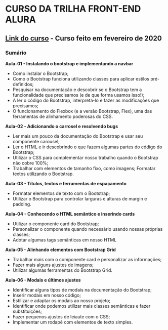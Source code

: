 ﻿# CURSO DA TRILHA FRONT-END ALURA

## [Link do curso](https://cursos.alura.com.br/course/bootstrap-landing-page) - Curso feito em fevereiro de 2020

### Sumário

**Aula-01 - Instalando o bootstrap e implementando a navbar**

- Como instalar o Bootstrap;
- Como o Bootstrap funciona utilizando classes para aplicar estilos pré-definidos;
- Pesquisar na documentação e descobrir se o Bootstrap tem a funcionalidade que precisamos (e de que forma usamos isso!);
- A ler o código do Bootstrap, interpretá-lo e fazer as modificações que precisamos;
- O funcionamento do Flexbox (e a versão Bootstrap, Flex), uma das ferramentas de alinhamento poderosas do CSS.

**Aula-02 - Adicionando o carrosel e resolvendo bugs**

- Ler mais um pouco da documentação do Bootstrap e usar seu componente carousel;
- Ler o HTML e ir descobrindo o que fazem algumas partes do código do Bootstrap;
- Utilizar o CSS para complementar nosso trabalho quando o Bootstrap não cobre 100%;
- Trabalhar com elementos de tamanho fixo, como imagens; Formatar textos utilizando o Bootstrap.

**Aula-03 - Títulos, textos e ferramentas de espaçamento**

- Formatar elementos de texto com o Bootstrap;
- Utilizar o Bootstrap para controlar larguras e alturas de margin e padding.

**Aula-04 - Conhecendo o HTML semântico e inserindo cards**

- Utilizar o componente card do Bootstrap;
- Personalizar o componente quando necessário usando nossas próprias classes;
- Adotar algumas tags semânticas em nosso HTML

**Aula-05 - Alinhando elementos com Bootstrap Grid**

- Trabalhar mais com o componente card e personalizar as informações;
- Fazer mais alguns ajustes de imagens;
- Utilizar algumas ferramentas do Bootstrap Grid.

**Aula-06 - Modais e últimos ajustes**

- Identificar alguns tipos de modais na documentação do Bootstrap;
- Inserir modais em nosso código;
- Estilizar e adaptar os modais ao nosso projeto;
- Identificar onde podemos utilizar mais classes semânticas e fazer substituições;
- Fazer pequenos ajustes de leiaute com o CSS;
- Implementar um rodapé com elementos de texto simples.